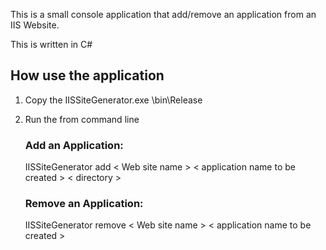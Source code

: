 This is a small console application that add/remove an application from an IIS Website.

This is written in C#

## How use the application

1. Copy the IISSiteGenerator.exe \bin\Release
2. Run the from command line 
	### Add an Application:
     IISSiteGenerator add < Web site name > < application name to be created > < directory >

	### Remove an Application:
     IISSiteGenerator remove < Web site name > < application name to be created > 

